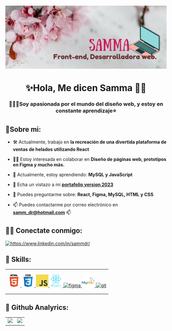![logo](https://github.com/sammadr/sammadr/blob/main/samDev.png)
<h1 align="center"> ✨Hola, Me dicen Samma 👩‍💻</h1>
<h3 align="center">👩🏻‍💻Soy apasionada por el mundo del diseño web, y estoy en constante aprendizaje⭐</h3>

## 🐾Sobre mi:

- 🛠️ Actualmente, trabajo en **la recreación de una divertida plataforma de ventas de helados utilizando React**
  
- 🤝🏻 Estoy interesada en colaborar en **Diseño de páginas web, prototipos en Figma y mucho más.**

- 🌸 Actualmente, estoy aprendiendo: **MySQL y JavaScript**

- 📂 Echa un vistazo a mi **[portafolio version 2023](https://portafolio-v2023.netlify.app)** 

- 💬 Puedes preguntarme sobre: **React, Figma, MySQL, HTML y CSS**

- 📫 Puedes contactarme por correo electrónico en **samm_dr@hotmail.com** 📫

## 👩‍💻 Conectate conmigo: 
<p align="left">
<a href="https://linkedin.com/in/https://www.linkedin.com/in/sammdr/" target="blank"><img align="center" src="https://raw.githubusercontent.com/rahuldkjain/github-profile-readme-generator/master/src/images/icons/Social/linked-in-alt.svg" alt="https://www.linkedin.com/in/sammdr/" height="30" width="40" /></a>
</p>

 ## 🥇 Skills:
<div align="center">
  <table style="border: none;" >
    <tr>
      <td align="center">
        <p align="left">
            <a href="#" target="_blank" rel="noreferrer"> 
                <img src="https://raw.githubusercontent.com/devicons/devicon/master/icons/html5/html5-original-wordmark.svg" alt="html5" width="40" height="40"/> 
            </a>
          <a href="#" target="_blank" rel="noreferrer"> 
            <img src="https://raw.githubusercontent.com/devicons/devicon/master/icons/css3/css3-original-wordmark.svg" alt="css3" width="40" height="40"/> 
          </a> 
           <a href="https://developer.mozilla.org/en-US/docs/Web/JavaScript" target="_blank" rel="noreferrer"> 
             <img src="https://raw.githubusercontent.com/devicons/devicon/master/icons/javascript/javascript-original.svg" alt="javascript" width="40" height="40"/> 
           </a>
          <a href="https://reactjs.org/" target="_blank" rel="noreferrer"> 
            <img src="https://raw.githubusercontent.com/devicons/devicon/master/icons/react/react-original-wordmark.svg" alt="react" width="40" height="40"/> 
          </a> 
          <a href="https://figma.com/@sammadr" target="_blank" rel="noreferrer"> 
            <img src="https://www.vectorlogo.zone/logos/figma/figma-icon.svg" alt="figma" width="40" height="40"/> 
          </a>
          <a href="https://www.mysql.com/" target="_blank" rel="noreferrer"> 
            <img src="https://raw.githubusercontent.com/devicons/devicon/master/icons/mysql/mysql-original-wordmark.svg" alt="mysql" width="40" height="40"/> </a>
          <a href="https://git-scm.com/" target="_blank" rel="noreferrer"> 
            <img src="https://www.vectorlogo.zone/logos/git-scm/git-scm-icon.svg" alt="git" width="40" height="40"/>           </a>
        </p>
      </td>
    </tr>
  </table>
</div>

## 🧐 Github Analyrics:
<div align="center">
  <table style="border: none;" >
    <tr>
      <td align="center">
         <a href="https://github.com/sammadr">
          <img height="180em" src="https://github-readme-stats-eight-theta.vercel.app/api?username=sammadr&show_icons=true&theme=radical&include_all_commits=true&count_private=true&title=Mi%20estad%C3%ADstica%20de%20GitHub"/>
        </a>
      </td>
      <td align="center">
        <a href="https://github.com/sammadr">
          <img height="180em" src="https://github-readme-stats-eight-theta.vercel.app/api/top-langs/?username=sammadr&layout=compact&langs_count=8&theme=radical&title=Mis%20lenguajes%20en%20programaci%C3%B3n"/>
        </a>
      </td>
    </tr>
  </table>
</div>

